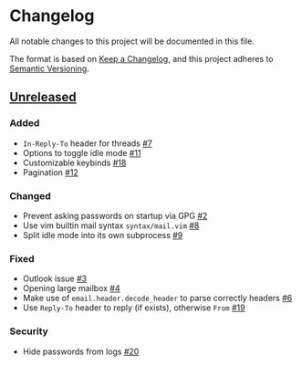 # Changelog

All notable changes to this project will be documented in this file.

The format is based on [Keep a Changelog](https://keepachangelog.com/en/1.0.0/),
and this project adheres to [Semantic Versioning](https://semver.org/spec/v2.0.0.html).

## [Unreleased]

### Added

- `In-Reply-To` header for threads [#7]
- Options to toggle idle mode [#11]
- Customizable keybinds [#18]
- Pagination [#12]

### Changed

- Prevent asking passwords on startup via GPG [#2]
- Use vim builtin mail syntax `syntax/mail.vim` [#8]
- Split idle mode into its own subprocess [#9]

### Fixed

- Outlook issue [#3]
- Opening large mailbox [#4]
- Make use of `email.header.decode_header` to parse correctly headers [#6]
- Use `Reply-To` header to reply (if exists), otherwise `From` [#19]

### Security

- Hide passwords from logs [#20]

[unreleased]: https://github.com/soywod/iris.vim/tree/master

[#2]: https://github.com/soywod/iris.vim/issues/2
[#3]: https://github.com/soywod/iris.vim/issues/3
[#4]: https://github.com/soywod/iris.vim/issues/4
[#6]: https://github.com/soywod/iris.vim/issues/6
[#7]: https://github.com/soywod/iris.vim/issues/7
[#8]: https://github.com/soywod/iris.vim/issues/8
[#9]: https://github.com/soywod/iris.vim/issues/9
[#11]: https://github.com/soywod/iris.vim/issues/11
[#12]: https://github.com/soywod/iris.vim/issues/12
[#18]: https://github.com/soywod/iris.vim/issues/18
[#19]: https://github.com/soywod/iris.vim/issues/19
[#20]: https://github.com/soywod/iris.vim/issues/20
